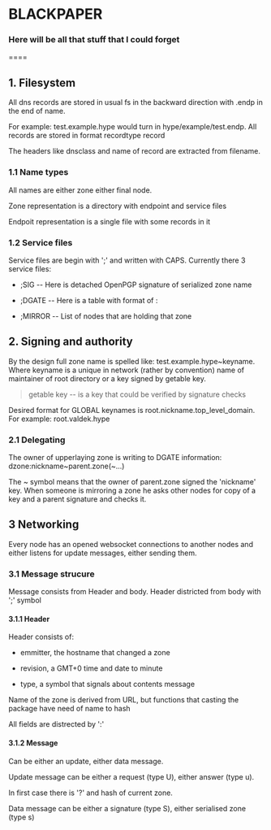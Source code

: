 # BLACKPAPER
### Here will be all that stuff that I could forget
====
## 1. Filesystem

All dns records are stored in usual fs in the backward direction with .endp in the end of name. 

For example: test.example.hype would turn in hype/example/test.endp. All records are stored in format 
recordtype	record 

The headers like dnsclass and name of record are extracted from filename.

### 1.1 Name types

All names are either zone either final node. 

Zone representation is a directory with endpoint and service files

Endpoit representation is a single file with some records in it

### 1.2 Service files

Service files are begin with ';' and written with CAPS. Currently there 3 service files:

- ;SIG -- Here is detached OpenPGP signature of serialized zone name

- ;DGATE -- Here is a table with format of <zonename>:<keyname>

- ;MIRROR -- List of nodes that are holding that zone

## 2. Signing and authority

By the design full zone name is spelled like: test.example.hype~keyname. Where keyname is a unique in network (rather by convention) name of maintainer of root directory or a key signed by getable key.

> getable key -- is a key that could be verified by signature checks

Desired format for GLOBAL keynames is root.nickname.top_level_domain. For example: root.valdek.hype

### 2.1 Delegating

The owner of upperlaying zone is writing to DGATE information: dzone:nickname~parent.zone(~...)

The ~ symbol means that the owner of parent.zone signed the 'nickname' key. When someone is mirroring a zone he asks other nodes for copy of a key and a parent signature and checks it.

## 3 Networking

Every node has an opened websocket connections to another nodes and either listens for update messages, either sending them.

### 3.1 Message strucure

Message consists from Header and body. Header districted from body with ';' symbol

#### 3.1.1 Header

Header consists of: 

* emmitter, the hostname that changed a zone

* revision, a GMT+0 time and date to minute

* type, a symbol that signals about contents message

Name of the zone is derived from URL, but functions that casting the package have need of name to hash

All fields are distrected by ':'

#### 3.1.2 Message

Can be either an update, either data message.

Update message can be either a request (type U), either answer (type u). 

In first case there is '?' and hash of current zone. 

Data message can be either a signature (type S), either serialised zone (type s)